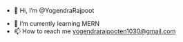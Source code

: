 - 👋 Hi, I’m @YogendraRajpoot
<!-- - 👀 I’m interested in (I don't think ,I should say it publicly 😅 ) -->
- 🌱 I’m currently learning MERN
- 📫 How to reach me yogendrarajpooten1030@gmail.com
<!-- - //💞️ I’m looking to collaborate on ... -->


<!---
YogendraRajpoot/YogendraRajpoot is a ✨ special ✨ repository because its `README.md` (this file) appears on your GitHub profile.
You can click the Preview link to take a look at your changes.
--->
